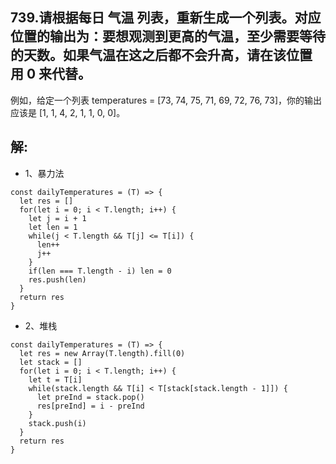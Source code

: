 ## 739.请根据每日 气温 列表，重新生成一个列表。对应位置的输出为：要想观测到更高的气温，至少需要等待的天数。如果气温在这之后都不会升高，请在该位置用 0 来代替。
例如，给定一个列表 temperatures = [73, 74, 75, 71, 69, 72, 76, 73]，你的输出应该是 [1, 1, 4, 2, 1, 1, 0, 0]。
## 解:
* 1、暴力法
```
const dailyTemperatures = (T) => {
  let res = []
  for(let i = 0; i < T.length; i++) {
    let j = i + 1
    let len = 1
    while(j < T.length && T[j] <= T[i]) {
      len++
      j++
    }
    if(len === T.length - i) len = 0
    res.push(len)
  }
  return res
}
```
* 2、堆栈
```
const dailyTemperatures = (T) => {
  let res = new Array(T.length).fill(0)
  let stack = []
  for(let i = 0; i < T.length; i++) {
    let t = T[i]
    while(stack.length && T[i] < T[stack[stack.length - 1]]) {
      let preInd = stack.pop()
      res[preInd] = i - preInd
    }
    stack.push(i)
  }
  return res
}
```
